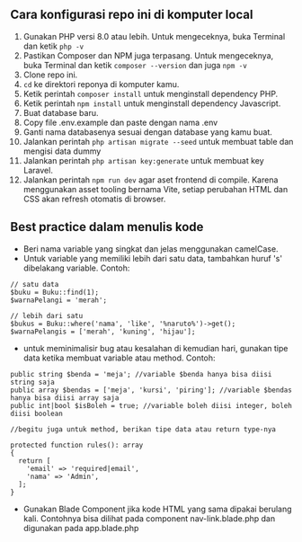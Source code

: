## Cara konfigurasi repo ini di komputer local

1. Gunakan PHP versi 8.0 atau lebih. Untuk mengeceknya, buka Terminal dan ketik `php -v`
2. Pastikan Composer dan NPM juga terpasang. Untuk mengeceknya, buka Terminal dan ketik `composer --version` dan juga `npm -v`
3. Clone repo ini.
4. `cd` ke direktori reponya di komputer kamu.
5. Ketik perintah `composer install` untuk menginstall dependency PHP.
6. Ketik perintah `npm install` untuk menginstall dependency Javascript.
7. Buat database baru.
8. Copy file .env.example dan paste dengan nama .env
9. Ganti nama databasenya sesuai dengan database yang kamu buat.
10. Jalankan perintah `php artisan migrate --seed` untuk membuat table dan mengisi data dummy
11. Jalankan perintah `php artisan key:generate` untuk membuat key Laravel.
12. Jalankan perintah `npm run dev` agar aset frontend di compile. Karena menggunakan asset tooling bernama Vite, setiap perubahan HTML dan CSS akan refresh otomatis di browser.

## Best practice dalam menulis kode
- Beri nama variable yang singkat dan jelas menggunakan camelCase.
- Untuk variable yang memiliki lebih dari satu data, tambahkan huruf 's' dibelakang variable. Contoh:
```
// satu data
$buku = Buku::find(1);
$warnaPelangi = 'merah';

// lebih dari satu
$bukus = Buku::where('nama', 'like', '%naruto%')->get();
$warnaPelangis = ['merah', 'kuning', 'hijau'];
```
- untuk meminimalisir bug atau kesalahan di kemudian hari, gunakan tipe data ketika membuat variable atau method. Contoh:
```
public string $benda = 'meja'; //variable $benda hanya bisa diisi string saja
public array $bendas = ['meja', 'kursi', 'piring']; //variable $bendas hanya bisa diisi array saja
public int|bool $isBoleh = true; //variable boleh diisi integer, boleh diisi boolean

//begitu juga untuk method, berikan tipe data atau return type-nya

protected function rules(): array
{
  return [
    'email' => 'required|email',
    'nama' => 'Admin',
  ];
}
```

- Gunakan Blade Component jika kode HTML yang sama dipakai berulang kali. Contohnya bisa dilihat pada component nav-link.blade.php dan digunakan pada app.blade.php
